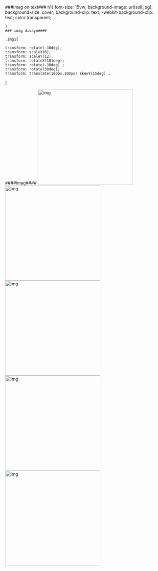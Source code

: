 ###imag on text###
h1{
font-size: 15vw;
background-image: url(soli.jpg);
background-size: cover;
background-clip: text;
-webkit-background-clip: text;
color:transparent;

    }
    ### imag disayn####

    .img1{
   
    transform: rotate(-30deg);
    transform: scaleX(6);
    transform: scaleY(12);
    transform: rotateX(181deg);
    transform: rotate(-30deg) ;
    transform: rotate(30deg);
    transform: translate(100px,100px) skewY(15deg) ;
}


####imag####
<img class="img1" src="https://media.istockphoto.com/id/1449784915/photo/digital-brain.jpg?s=612x612&w=0&k=20&c=3IbEhLnYth164iPGI026GWiXcedswAJE99VHSn-pqkU=" alt="img" width="311px">
    <img class="img2" src="https://images.unsplash.com/photo-1508739773434-c26b3d09e071?auto=format&fit=crop&q=60&w=400&ixlib=rb-4.0.3&ixid=M3wxMjA3fDB8MHxzZWFyY2h8MjZ8fHdhbGxwYXBlciUyMDRrfGVufDB8fDB8fHww" alt="img" width="311px">
    <img class="img4" src="https://images.unsplash.com/photo-1617791160536-598cf32026fb?auto=format&fit=crop&q=60&w=400&ixlib=rb-4.0.3&ixid=M3wxMjA3fDB8MHxzZWFyY2h8MTZ8fHdhbGxwYXBlciUyMDRrfGVufDB8fDB8fHww" alt="img" width="311px">
    <img class="img5" src="https://images.unsplash.com/photo-1618005198919-d3d4b5a92ead?auto=format&fit=crop&q=60&w=400&ixlib=rb-4.0.3&ixid=M3wxMjA3fDB8MHxzZWFyY2h8MzB8fHdhbGxwYXBlciUyMDRrfGVufDB8fDB8fHww" alt="img" width="311px">
        <img class="img6" src="https://media.istockphoto.com/id/1401980646/photo/3d-rendered-classic-sculpture-metaverse-avatar-with-network-of-low-poly-glowing-purple-lines.jpg?s=612x612&w=0&k=20&c=SyPEypDcGl9021jj7pP0GW3T_Y7FNa_0yEt9KAak4Gk=" alt="img" width="311px">
